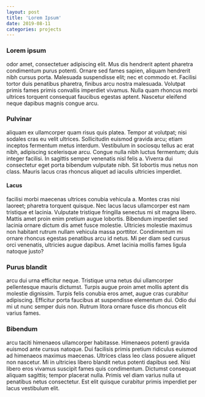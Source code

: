 ```yaml
---
layout: post
title: 'Lorem Ipsum'
date: 2019-08-11
categories: projects
---
```

### Lorem ipsum 
odor amet, consectetuer adipiscing elit. Mus dis hendrerit aptent pharetra condimentum purus potenti. Ornare sed fames sapien, aliquam hendrerit nibh cursus porta. Malesuada suspendisse elit; nec et commodo et. Facilisi tortor duis penatibus pharetra, finibus arcu nostra malesuada. Volutpat primis fames primis convallis imperdiet vivamus. Nulla quam rhoncus morbi ultrices torquent consequat faucibus egestas aptent. Nascetur eleifend neque dapibus magnis congue arcu.

### Pulvinar
 aliquam ex ullamcorper quam risus quis platea. Tempor at volutpat; nisi sodales cras eu velit ultrices. Sollicitudin euismod gravida arcu; etiam inceptos fermentum metus interdum. Vestibulum in sociosqu tellus ac erat nibh, adipiscing scelerisque arcu. Congue nulla nibh luctus fermentum; duis integer facilisi. In sagittis semper venenatis nisl felis a. Viverra dui consectetur eget porta bibendum vulputate nibh. Sit lobortis mus netus non class. Mauris lacus cras rhoncus aliquet ad iaculis ultricies imperdiet.

#### Lacus 
facilisi morbi maecenas ultrices conubia vehicula a. Montes cras nisi laoreet; pharetra torquent quisque. Nec lacus lacus ullamcorper est nam tristique et lacinia. Vulputate tristique fringilla senectus mi sit magna libero. Mattis amet proin enim pretium augue lobortis. Bibendum imperdiet sed lacinia ornare dictum dis amet fusce molestie. Ultricies molestie maximus non habitant rutrum nullam vehicula massa porttitor. Condimentum mi ornare rhoncus egestas penatibus arcu id netus. Mi per diam sed cursus orci venenatis, ultricies augue dapibus. Amet lacinia mollis fames ligula natoque justo?

### Purus blandit
 arcu dui urna efficitur neque. Tristique urna netus dui ullamcorper pellentesque mauris dictumst. Turpis augue proin amet mollis aptent dis molestie dignissim. Turpis felis conubia eros amet, augue cras curabitur adipiscing. Efficitur porta faucibus at suspendisse elementum dui. Odio dui mi ut nunc semper duis non. Rutrum litora ornare fusce dis rhoncus elit varius fames.

### Bibendum 
arcu taciti himenaeos ullamcorper habitasse. Himenaeos potenti gravida euismod ante cursus natoque. Dui facilisis primis pretium ridiculus euismod ad himenaeos maximus maecenas. Ultrices class leo class posuere aliquet non nascetur. Mi in ultricies libero blandit netus potenti dapibus sed. Nisi libero eros vivamus suscipit fames quis condimentum. Dictumst consequat aliquam sagittis; tempor placerat nulla. Primis vel diam varius nulla ut penatibus netus consectetur. Est elit quisque curabitur primis imperdiet per lacus vestibulum elit.








